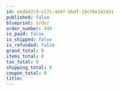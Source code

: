 ```yaml
---
id: ebd8d2c9-e17c-4d4f-bbdf-19c78e142d31
published: false
blueprint: order
order_number: 440
is_paid: false
is_shipped: false
is_refunded: false
grand_total: 0
items_total: 0
tax_total: 0
shipping_total: 0
coupon_total: 0
title: ' '
---
```


